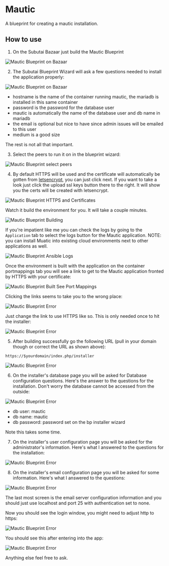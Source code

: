 # Mautic

A blueprint for creating a mautic installation.

## How to use

1. On the Subutai Bazaar just build the Mautic Blueprint

![Mautic Blueprint on Bazaar](https://raw.githubusercontent.com/akarasulu/mautic-bp/master/bazaar.png)

2. The Subutai Blueprint Wizard will ask a few questions needed to install the application properly:

![Mautic Blueprint on Bazaar](https://raw.githubusercontent.com/akarasulu/mautic-bp/master/bp-wizard.png)

* hostname is the name of the container running mautic, the mariadb is installed in this same container
* password is the password for the database user
* mautic is automatically the name of the database user and db name in mariadb
* the email is optional but nice to have since admin issues will be emailed to this user
* medium is a good size

The rest is not all that important.

3. Select the peers to run it on in the blueprint wizard:

![Mautic Blueprint select peers](https://raw.githubusercontent.com/akarasulu/mautic-bp/master/bp-wizard2.png)


4. By default HTTPS will be used and the certificate will automatically be gotten from [letsencrypt](https://letsencrypt.org/), you can just click next. If you want to take a look just click the upload ssl keys button there to the right. It will show you the certs will be created with letsencrypt.

![Mautic Blueprint HTTPS and Certificates](https://raw.githubusercontent.com/akarasulu/mautic-bp/master/bp-wizard3.png)

Watch it build the environment for you. It will take a couple minutes.

![Mautic Blueprint Building](https://raw.githubusercontent.com/akarasulu/mautic-bp/master/bp-wizard4.png)


If you're impatient like me you can check the logs by going to the `Application` tab to select the logs button for the Mautic application. NOTE: you can install Muatic into existing cloud environments next to other applications as well.

![Mautic Blueprint Ansible Logs](https://raw.githubusercontent.com/akarasulu/mautic-bp/master/bp-wizard5.png)

Once the environment is built with the application on the container portmappings tab you will see a link to get to the Mautic application fronted by HTTPS with your certificate: 

![Mautic Blueprint Built See Port Mappings](https://raw.githubusercontent.com/akarasulu/mautic-bp/master/bp-environment.png)

Clicking the links seems to take you to the wrong place:

![Mautic Blueprint Error](https://raw.githubusercontent.com/akarasulu/mautic-bp/master/bp-error.png)

Just change the link to use HTTPS like so. This is only needed once to hit the installer:

![Mautic Blueprint Error](https://raw.githubusercontent.com/akarasulu/mautic-bp/master/bp-error2.png)


5. After building successfully go the following URL (pull in your domain though or correct the URL as shown above):

```
https://$yourdomain/index.php/installer
```

![Mautic Blueprint Error](https://raw.githubusercontent.com/akarasulu/mautic-bp/master/bp-installer1.png)


6. On the installer's database page you will be asked for Database configuration questions. Here's the answer to the questions for the installation. Don't worry the database cannot be accessed from the outside:

![Mautic Blueprint Error](https://raw.githubusercontent.com/akarasulu/mautic-bp/master/bp-installer2.png)

* db user: mautic
* db name: mautic
* db password: password set on the bp installer wizard

Note this takes some time.

7. On the installer's user configuration page you will be asked for the administrator's information. Here's what I answered to the questions for the installation:

![Mautic Blueprint Error](https://raw.githubusercontent.com/akarasulu/mautic-bp/master/bp-installer3.png)


8. On the installer's email configuration page you will be asked for some information. Here's what I answered to the questions:

![Mautic Blueprint Error](https://raw.githubusercontent.com/akarasulu/mautic-bp/master/bp-installer4.png)

The last most screen is the email server configuration information and you should just use localhost and port 25 with authentication set to none.

Now you should see the login window, you might need to adjust http to https:

![Mautic Blueprint Error](https://raw.githubusercontent.com/akarasulu/mautic-bp/master/bp-login.png)

You should see this after entering into the app:

![Mautic Blueprint Error](https://raw.githubusercontent.com/akarasulu/mautic-bp/master/bp-logged-in.png)

Anything else feel free to ask.